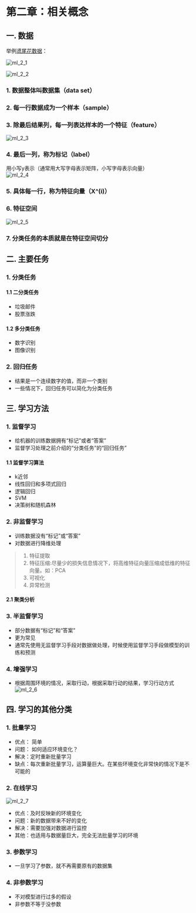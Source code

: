 # 第二章：相关概念

## 一. 数据
举例[鸢尾花数据]()：

![ml_2_1](https://s2.ax1x.com/2020/01/06/lymK0A.md.png)

![ml_2_2](https://s2.ax1x.com/2020/01/06/lynUgO.png)

### 1. 数据整体叫数据集（data set）
### 2. 每一行数据成为一个样本（sample）
### 3. 除最后结果列，每一列表达样本的一个特征（feature）
![ml_2_3](https://s2.ax1x.com/2020/01/06/lynHP0.md.png)
### 4. 最后一列，称为标记（label）
用小写y表示（通常用大写字母表示矩阵，小写字母表示向量）<br>
![ml_2_4](https://s2.ax1x.com/2020/01/06/lyumdA.png)
### 5. 具体每一行，称为特征向量（X^(i)）

### 6. 特征空间
![ml_2_5](https://s2.ax1x.com/2020/01/06/lyuQRf.md.png)

### 7. 分类任务的本质就是在特征空间切分

## 二. 主要任务
### 1. 分类任务
#### 1.1 二分类任务
* 垃圾邮件
* 股票涨跌

#### 1.2 多分类任务
* 数字识别
* 图像识别

### 2. 回归任务
* 结果是一个连续数字的值，而非一个类别
* 一些情况下，回归任务可以简化为分类任务

 
## 三. 学习方法

### 1. 监督学习
* 给机器的训练数据拥有“标记”或者“答案”
* 监督学习处理之前介绍的“分类任务”的“回归任务”

#### 1.1 监督学习算法
* k近邻
* 线性回归和多项式回归
* 逻辑回归
* SVM
* 决策树和随机森林

### 2.  非监督学习
* 训练数据没有“标记”或“答案”
* 对数据进行降维处理
> 1. 特征提取<br>
> 2. 特征压缩:尽量少的损失信息情况下，将高维特征向量压缩成低维的特征向量。如：PCA<br>
> 3. 可视化<br>
> 4. 异常检测

#### 2.1 聚类分析

### 3. 半监督学习
* 部分数据有“标记”和“答案”
* 更为常见
* 通常先使用无监督学习手段对数据做处理，时候使用监督学习手段做模型的训练和预测

### 4. 增强学习
* 根据周围环境的情况，采取行动，根据采取行动的结果，学习行动方式
![ml_2_6](https://s2.ax1x.com/2020/01/06/lyuNon.md.png)

## 四. 学习的其他分类
### 1. 批量学习
* 优点： 简单
* 问题： 如何适应环境变化？
* 解决：定时重新批量学习
* 缺点：每次重新批量学习，运算量巨大。在某些环境变化非常快的情况下是不可能的

### 2. 在线学习
![ml_2_7](https://s2.ax1x.com/2020/01/06/lyufW6.md.png)
* 优点：及时反映新的环境变化
* 问题：新的数据带来不好的变化
* 解决：需要加强对数据进行监控
* 其他：也适用与数据量巨大，完全无法批量学习的环境

### 3. 参数学习
* 一旦学习了参数，就不再需要原有的数据集

### 4. 非参数学习
* 不对模型进行过多的假设
* 非参数不等于没参数




<comment/>